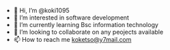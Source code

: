 - 👋 Hi, I’m @koki1095
- 👀 I’m interested in software development
- 🌱 I’m currently learning Bsc information technology
- 💞️ I’m looking to collaborate on any peojects available 
- 📫 How to reach me koketso@y7mail.com

<!---
koki1095/koki1095 is a ✨ special ✨ repository because its `README.md` (this file) appears on your GitHub profile.
You can click the Preview link to take a look at your changes.
--->
